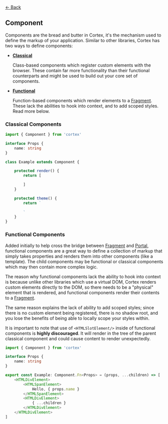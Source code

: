 [<- Back](../readme.md)

## Component

Components are the bread and butter in Cortex, it's the mechanism used to define the markup of your application. Similar to other libraries, Cortex has two ways to define components:

- [**Classical**](#Classical-Components)

  Class-based components which register custom elements with the browser. These contain far more functionality than their functional counterparts and might be used to build out your core set of components.

- [**Functional**](#Functional-Components)

  Function-based components which render elements to a [Fragment](Fragment.md). These lack the abilities to hook into context, and to add scoped styles. Read more below.

### Classical Components

```typescript
import { Component } from 'cortex'

interface Props {
    name: string
}

class Example extends Component {

    protected render() {
        return [

        ]
    }

    protected theme() {
        return `
        
        `
    }
}
```

### Functional Components

Added initially to help cross the bridge between [Fragment](Fragment.md) and [Portal](Portal.md), functional components are a great way to define a collection of markup that simply takes properties and renders them into other components (like a template). The child components may be functional or classical components which may then contain more complex logic.

The reason why functional components lack the ability to hook into context is because unlike other libraries which use a virtual DOM, Cortex renders custom elements directly to the DOM, so there needs to be a "physical" element that is rendered, and functional components render their contents to a [Fragment](Fragment.md).

The same reason explains the lack of ability to add scoped styles; since there is no custom element being registered, there is no shadow root, and you lose the benefits of being able to locally scope your styles within.

It is important to note that use of `<HTMLSlotElement/>` inside of functional components is **highly discouraged**. It will render in the tree of the parent classical component and could cause content to render unexpectedly.

```typescript
import { Component } from 'cortex'

interface Props {
    name: string
}

export const Example: Component.Fn<Props> = (props, ...children) => [
    <HTMLDivElement>
        <HTMLSpanElement>
            Hello, { props.name }
        </HTMLSpanElement>
        <HTMLDivElement>
            { ...children }
        </HTMLDivElement>
    </HTMLDivElement>
]
```
